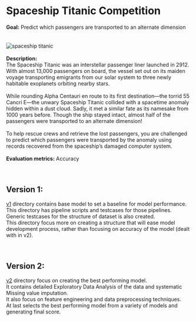 # Spaceship Titanic Competition
<b>Goal:</b> Predict which passengers are transported to an alternate dimension<br>
<br>
<br>
![spaceship titanic](https://live.staticflickr.com/2258/2502603301_57c6af2a9a_z.jpg "spaceship titanic")
<br>
<br>
<b>Description:</b><br>
The Spaceship Titanic was an interstellar passenger liner launched in 2912. With almost 13,000 passengers on board, the vessel set out on its maiden voyage transporting emigrants from our solar system to three newly habitable exoplanets orbiting nearby stars.<br>
<br>
While rounding Alpha Centauri en route to its first destination—the torrid 55 Cancri E—the unwary Spaceship Titanic collided with a spacetime anomaly hidden within a dust cloud. Sadly, it met a similar fate as its namesake from 1000 years before. Though the ship stayed intact, almost half of the passengers were transported to an alternate dimension!<br>
<br>
To help rescue crews and retrieve the lost passengers, you are challenged to predict which passengers were transported by the anomaly using records recovered from the spaceship’s damaged computer system.<br>
<br>
<b>Evaluation metrics:</b> Accuracy
<br>
<br>
<br>
## Version 1:<br>
[v1](/v1) directory contains base model to set a baseline for model performance.<br>
This directory has pipeline scripts and testcases for those pipelines. Generic testcases for the structure of dataset is also created.<br>
This directory focus more on creating a structure that will ease model development process, rather than focusing on accuracy of the model (dealt with in v2).<br>
<br>
<br>
## Version 2:<br>
[v2](/v2) directory focus on creating the best performing model.<br>
It contains detailed Exploratory Data Analysis of the data and systematic Missing value imputation.<br>
It also focus on feature engineering and data preprocessing techniques.<br>
At last selects the best performing model from a variety of models and generating final score.<br>